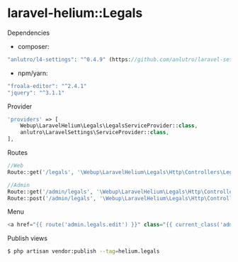 
# laravel-helium::Legals

Dependencies

- composer:
```php
"anlutro/l4-settings": "^0.4.9" (https://github.com/anlutro/laravel-settings)
```

- npm/yarn:
```javascript
"froala-editor": "^2.4.1"
"jquery": "^3.1.1"
```

Provider

```php
'providers' => [
    Webup\LaravelHelium\Legals\LegalsServiceProvider::class,
    anlutro\LaravelSettings\ServiceProvider::class,
],
```

Routes

```php
//Web
Route::get('/legals', '\Webup\LaravelHelium\Legals\Http\Controllers\LegalsController@index')->name('legals');

//Admin
Route::get('/admin/legals', '\Webup\LaravelHelium\Legals\Http\Controllers\Admin\LegalsController@edit')->name('admin.legals.edit');
Route::post('/admin/legals', '\Webup\LaravelHelium\Legals\Http\Controllers\Admin\LegalsController@update')->name('admin.legals.update');
```

Menu

```php
<a href="{{ route('admin.legals.edit') }}" class="{{ current_class('admin.legals', 'is-active') }}"><i class="fa fa-gavel icon"></i> Mentions légales</a>
```

Publish views

```bash
$ php artisan vendor:publish --tag=helium.legals
```
